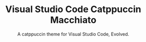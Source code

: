 <div align="center">
  <h1>Visual Studio Code Catppuccin Macchiato</h1>
  <p>A catppuccin theme for Visual Studio Code, Evolved.</p>
</div>
